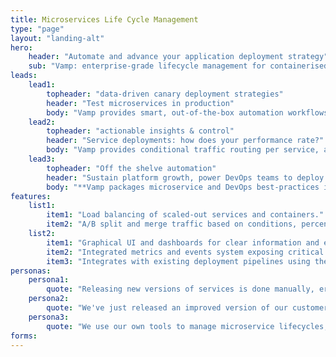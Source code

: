 ```yaml
---
title: Microservices Life Cycle Management
type: "page"
layout: "landing-alt"
hero: 
    header: "Automate and advance your application deployment strategy" 
    sub: "Vamp: enterprise-grade lifecycle management for containerised applications"
leads:
    lead1:
        topheader: "data-driven canary deployment strategies"
        header: "Test microservices in production"
        body: "Vamp provides smart, out-of-the-box automation workflows for testing and releasing microservices. **You can start applying automated canary-test, release and rollback strategies immediately.**"
    lead2:
        topheader: "actionable insights & control"
        header: "Service deployments: how does your performance rate?"
        body: "Vamp provides conditional traffic routing per service, allowing you to **test and compare all aspects of your applications in production.** Vamp aggregates business and technical data into high-level health metrics for fully actionable insights and control."
    lead3:
        topheader: "Off the shelve automation"
        header: "Sustain platform growth, power DevOps teams to deploy new services quick, safe and often "
        body: "**Vamp packages microservice and DevOps best-practices into out-of-the-box automation and optimisation workflows.** Vamp offers multi tenancy to reliably deploy services across multiple DevOps teams."
features:
    list1:
        item1: "Load balancing of scaled-out services and containers."
        item2: "A/B split and merge traffic based on conditions, percentages or both."
    list2:
        item1: "Graphical UI and dashboards for clear information and easy management."
        item2: "Integrated metrics and events system exposing critical application runtime information."
        item3: "Integrates with existing deployment pipelines using the API or the command line interface."
personas:
    persona1:
        quote: "Releasing new versions of services is done manually, error-prone and DevOps resources are increasingly scarce. Testing a release takes more time than we have. Business demands keep coming in while we suffer from release anxiety as rollbacks are costly and complex. "
    persona2:
        quote: "We've just released an improved version of our customer subscription API, but I'm not sure if it actually performs better, and now I'm also seeing issues appearing in other related services. What's going on?"
    persona3:
        quote: "We use our own tools to manage microservice lifecycles, but now our platform and services are growing rapidly. We need to increase velocity and reduce the amount of failed deployments to keep up. I want an automated, scalable and future proof solution for all DevOps teams to support our growth."
forms:
---
```



